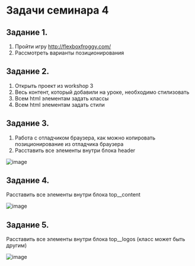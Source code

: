 # Задачи семинара 4

## Задание 1.

1. Пройти игру http://flexboxfroggy.com/
2. Рассмотреть варианты позиционирования


## Задание 2.

1. Открыть проект из workshop 3
2. Весь контент, который добавили на уроке, необходимо стилизовать
3. Всем html элементам задать классы
4. Всем html элементам задать стили



## Задание 3.
1. Работа с отладчиком браузера, как можно копировать позиционирование из отладчика браузера
2. Расставить все элементы внутри блока header


![image](https://github.com/ElefantCreature1980/HTML_CSS_Sem/assets/143043858/60fc128b-57fd-45d2-9075-ff19d467fe5c)



## Задание 4.

Расставить все элементы внутри блока top__content

![image](https://github.com/ElefantCreature1980/HTML_CSS_Sem/assets/143043858/1de47cc1-99cd-46db-8a09-73f0714db50a)



## Задание 5. 

Расставить все элементы внутри блока top__logos (класс может быть другим)

![image](https://github.com/ElefantCreature1980/HTML_CSS_Sem/assets/143043858/fa8103ea-88a5-48d0-a075-ce3a1e1f5d96)


